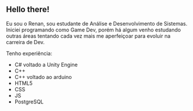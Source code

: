 ## Hello there! 
Eu sou o Renan, sou estudante de Análise e Desenvolvimento de Sistemas. Iniciei programando como Game Dev, porém há algum venho estudando outras áreas tentando cada vez mais me aperfeiçoar para evoluir na carreira de Dev. 

Tenho experiência:

- C# voltado a Unity Engine
- C++
- C++ voltado ao arduino
- HTML5
- CSS
- JS
- PostgreSQL
